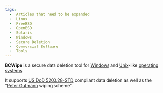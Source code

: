 ```yaml
---
tags:
  -  Articles that need to be expanded 
  -  Linux
  -  FreeBSD
  -  OpenBSD
  -  Solaris
  -  Windows
  -  Secure Deletion
  -  Commercial Software
  -  Tools
---
```

**BCWipe** is a secure data deletion tool for
[Windows](windows.md) and [Unix](unix.md)-like
[operating systems](operating_systems.md).

It supports [US DoD 5200.28-STD](us_dod_5200.28-std.md)
compliant data deletion as well as the "[Peter
Gutmann](peter_gutmann.md) wiping scheme".